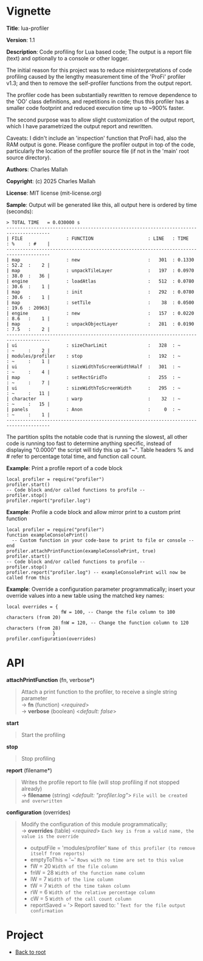 # Vignette

**Title**:
lua-profiler

**Version**:
1.1

**Description**:
Code profiling for Lua based code;
The output is a report file (text) and optionally to a console or other logger.

The initial reason for this project was to reduce misinterpretations of code profiling
caused by the lengthy measurement time of the 'ProFi' profiler v1.3;
and then to remove the self-profiler functions from the output report.

The profiler code has been substantially rewritten to remove dependence to the 'OO'
class definitions, and repetitions in code;
thus this profiler has a smaller code footprint and reduced execution time up to ~900% faster.

The second purpose was to allow slight customization of the output report,
which I have parametrized the output report and rewritten.

Caveats: I didn't include an 'inspection' function that ProFi had, also the RAM
output is gone. Please configure the profiler output in top of the code, particularly the
location of the profiler source file (if not in the 'main' root source directory).

**Authors**:
Charles Mallah

**Copyright**:
(c) 2025 Charles Mallah

**License**:
MIT license (mit-license.org)

**Sample**:
Output will be generated like this, all output here is ordered by time (seconds):

    > TOTAL TIME   = 0.030000 s
    --------------------------------------------------------------------------------------
    | FILE                : FUNCTION                    : LINE   : TIME   : %     : #    |
    --------------------------------------------------------------------------------------
    | map                 : new                         :   301  : 0.1330 : 52.2  :    2 |
    | map                 : unpackTileLayer             :   197  : 0.0970 : 38.0  :   36 |
    | engine              : loadAtlas                   :   512  : 0.0780 : 30.6  :    1 |
    | map                 : init                        :   292  : 0.0780 : 30.6  :    1 |
    | map                 : setTile                     :    38  : 0.0500 : 19.6  : 20963|
    | engine              : new                         :   157  : 0.0220 : 8.6   :    1 |
    | map                 : unpackObjectLayer           :   281  : 0.0190 : 7.5   :    2 |
    --------------------------------------------------------------------------------------
    | ui                  : sizeCharLimit               :   328  : ~      : ~     :    2 |
    | modules/profiler    : stop                        :   192  : ~      : ~     :    1 |
    | ui                  : sizeWidthToScreenWidthHalf  :   301  : ~      : ~     :    4 |
    | map                 : setRectGridTo               :   255  : ~      : ~     :    7 |
    | ui                  : sizeWidthToScreenWidth      :   295  : ~      : ~     :   11 |
    | character           : warp                        :    32  : ~      : ~     :   15 |
    | panels              : Anon                        :     0  : ~      : ~     :    1 |
    --------------------------------------------------------------------------------------

The partition splits the notable code that is running the slowest, all other code is running
too fast to determine anything specific, instead of displaying "0.0000" the script will tidy
this up as "~". Table headers % and # refer to percentage total time, and function call count.

**Example**:
Print a profile report of a code block

    local profiler = require("profiler")
    profiler.start()
    -- Code block and/or called functions to profile --
    profiler.stop()
    profiler.report("profiler.log")

**Example**:
Profile a code block and allow mirror print to a custom print function

    local profiler = require("profiler")
    function exampleConsolePrint()
      -- Custom function in your code-base to print to file or console --
    end
    profiler.attachPrintFunction(exampleConsolePrint, true)
    profiler.start()
    -- Code block and/or called functions to profile --
    profiler.stop()
    profiler.report("profiler.log") -- exampleConsolePrint will now be called from this

**Example**:
Override a configuration parameter programmatically; insert your override values into a
new table using the matched key names:

    local overrides = {
                        fW = 100, -- Change the file column to 100 characters (from 20)
                        fnW = 120, -- Change the function column to 120 characters (from 28)
                     }
    profiler.configuration(overrides)

# API

**attachPrintFunction** (fn, verbose\*)

> Attach a print function to the profiler, to receive a single string parameter  
> &rarr; **fn** (function) <_required_>  
> &rarr; **verbose** (boolean) <_default: false_>

**start**

> Start the profiling

**stop**

> Stop profiling

**report** (filename\*)

> Writes the profile report to file (will stop profiling if not stopped already)  
> &rarr; **filename** (string) <_default: "profiler.log"_> `File will be created and overwritten`

**configuration** (overrides)

> Modify the configuration of this module programmatically;  
> &rarr; **overrides** (table) <_required_> `Each key is from a valid name, the value is the override`
>
> -   outputFile = 'modules/profiler' `Name of this profiler (to remove itself from reports)`
> -   emptyToThis = '~' `Rows with no time are set to this value`
> -   fW = 20 `Width of the file column`
> -   fnW = 28 `Width of the function name column`
> -   lW = 7 `Width of the line column`
> -   tW = 7 `Width of the time taken column`
> -   rW = 6 `Width of the relative percentage column`
> -   cW = 5 `Width of the call count column`
> -   reportSaved = '> Report saved to: ' `Text for the file output confirmation`

# Project

-   [Back to root](README.md)
